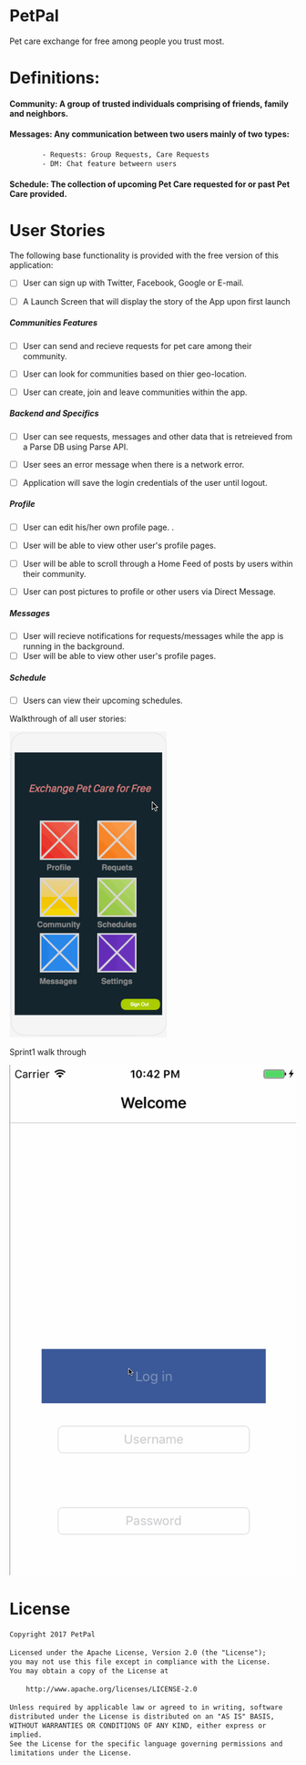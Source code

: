 # PetPal
Pet care exchange for free among people you trust most.


# Definitions:

#### Community: A group of trusted individuals comprising of friends, family and neighbors.
#### Messages: Any communication between two users mainly of two types:
            - Requests: Group Requests, Care Requests
            - DM: Chat feature betweern users
#### Schedule: The collection of upcoming Pet Care requested for or past Pet Care provided.


# User Stories

The following base functionality is provided with the free version of this application:

- [ ] User can sign up with Twitter, Facebook, Google or E-mail.
- [ ] A Launch Screen that will display the story of the App upon first launch


##### Communities Features
- [ ] User can send and recieve requests for pet care among their community.
- [ ] User can look for communities based on thier geo-location.
- [ ] User can create, join and leave communities within the app.


##### Backend and Specifics
- [ ] User can see requests, messages and other data that is retreieved from a Parse DB using Parse API.
- [ ] User sees an error message when there is a network error.
- [ ] Application will save the login credentials of the user until logout.


##### Profile
- [ ] User can edit his/her own profile page. .
- [ ] User will be able to view other user's profile pages.
- [ ] User will be able to scroll through a Home Feed of posts by users within their community.
- [ ] User can post pictures to profile or other users via Direct Message.


##### Messages
- [ ] User will recieve notifications for requests/messages while the app is running in the background.
- [ ] User will be able to view other user's profile pages.

##### Schedule
- [ ] Users can view their upcoming schedules.


Walkthrough of all user stories:

![Video Walkthrough](Petpal_wf.gif)

Sprint1 walk through

![Video Walkthrough](PetpalSprint1.gif)


# License

    Copyright 2017 PetPal

    Licensed under the Apache License, Version 2.0 (the "License");
    you may not use this file except in compliance with the License.
    You may obtain a copy of the License at

        http://www.apache.org/licenses/LICENSE-2.0

    Unless required by applicable law or agreed to in writing, software
    distributed under the License is distributed on an "AS IS" BASIS,
    WITHOUT WARRANTIES OR CONDITIONS OF ANY KIND, either express or implied.
    See the License for the specific language governing permissions and
    limitations under the License.

